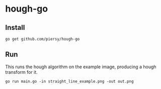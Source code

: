 # hough-go

## Install

`go get github.com/piersy/hough-go`

## Run

This runs the hough algorithm on the example image, producing a hough transform
for it.

`go run main.go -in straight_line_example.png -out out.png`


